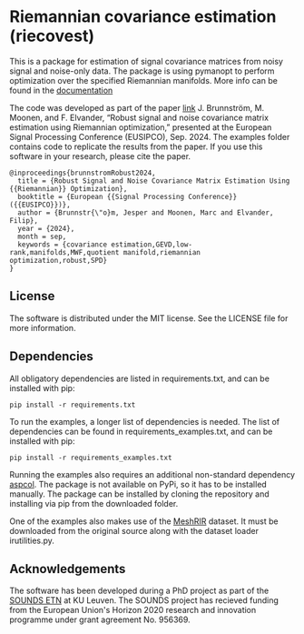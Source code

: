 # Riemannian covariance estimation (riecovest)
This is a package for estimation of signal covariance matrices from noisy signal and noise-only data. The package is using pymanopt to perform optimization over the specified Riemannian manifolds. More info can be found in the [documentation](https://sounds-research.github.io/riecovest/)

The code was developed as part of the paper [link](https://eurasip.org/Proceedings/Eusipco/Eusipco2024/pdfs/0000291.pdf) J. Brunnström, M. Moonen, and F. Elvander, “Robust signal and noise covariance matrix estimation using Riemannian optimization,” presented at the European Signal Processing Conference (EUSIPCO), Sep. 2024. The examples folder contains code to replicate the results from the paper. If you use this software in your research, please cite the paper. 
```
@inproceedings{brunnstromRobust2024,
  title = {Robust Signal and Noise Covariance Matrix Estimation Using {{Riemannian}} Optimization},
  booktitle = {European {{Signal Processing Conference}} ({{EUSIPCO}})},
  author = {Brunnstr{\"o}m, Jesper and Moonen, Marc and Elvander, Filip},
  year = {2024},
  month = sep,
  keywords = {covariance estimation,GEVD,low-rank,manifolds,MWF,quotient manifold,riemannian optimization,robust,SPD}
}
```

## License
The software is distributed under the MIT license. See the LICENSE file for more information.

## Dependencies
All obligatory dependencies are listed in requirements.txt, and can be installed with pip:
```
pip install -r requirements.txt
```

To run the examples, a longer list of dependencies is needed. The list of dependencies can be found in requirements_examples.txt, and can be installed with pip:
```
pip install -r requirements_examples.txt
```
Running the examples also requires an additional non-standard dependency [aspcol](https://github.com/SOUNDS-RESEARCH/aspcore). The package is not available on PyPi, so it has to be installed manually. The package can be installed by cloning the repository and installing via pip from the downloaded folder. 

One of the examples also makes use of the [MeshRIR](https://www.sh01.org/MeshRIR/) dataset. It must be downloaded from the original source along with the dataset loader irutilities.py. 

## Acknowledgements
The software has been developed during a PhD project as part of the [SOUNDS ETN](https://www.sounds-etn.eu) at KU Leuven. The SOUNDS project has recieved funding from the European Union's Horizon 2020 research and innovation programme under grant agreement No. 956369.
